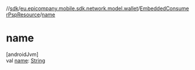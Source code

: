//[sdk](../../../index.md)/[eu.epicompany.mobile.sdk.network.model.wallet](../index.md)/[EmbeddedConsumerPspResource](index.md)/[name](name.md)

# name

[androidJvm]\
val [name](name.md): [String](https://kotlinlang.org/api/latest/jvm/stdlib/kotlin/-string/index.html)
